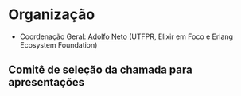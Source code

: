# Organização

- Coordenação Geral: [Adolfo Neto](https://adolfont.github.io/) (UTFPR, Elixir em Foco e Erlang Ecosystem Foundation)

## Comitê de seleção da chamada para apresentações
